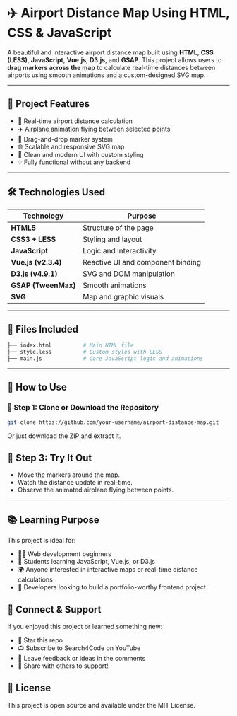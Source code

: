 # ✈️ Airport Distance Map Using HTML, CSS & JavaScript

A beautiful and interactive airport distance map built using **HTML**, **CSS (LESS)**, **JavaScript**, **Vue.js**, **D3.js**, and **GSAP**. This project allows users to **drag markers across the map** to calculate real-time distances between airports using smooth animations and a custom-designed SVG map.

---

## 📌 Project Features

- 🎯 Real-time airport distance calculation
- ✈️ Airplane animation flying between selected points
- 🧲 Drag-and-drop marker system
- 🌐 Scalable and responsive SVG map
- 🎨 Clean and modern UI with custom styling
- 💡 Fully functional without any backend

---

## 🛠️ Technologies Used

| Technology | Purpose |
|------------|---------|
| **HTML5** | Structure of the page |
| **CSS3 + LESS** | Styling and layout |
| **JavaScript** | Logic and interactivity |
| **Vue.js (v2.3.4)** | Reactive UI and component binding |
| **D3.js (v4.9.1)** | SVG and DOM manipulation |
| **GSAP (TweenMax)** | Smooth animations |
| **SVG** | Map and graphic visuals |

---

## 🧾 Files Included

```bash
├── index.html          # Main HTML file
├── style.less          # Custom styles with LESS
├── main.js             # Core JavaScript logic and animations
```
---
## 🚀 How to Use
### 📁 Step 1: Clone or Download the Repository

```bash
git clone https://github.com/your-username/airport-distance-map.git
```
Or just download the ZIP and extract it.

## 🧪 Step 3: Try It Out

- Move the markers around the map.  
- Watch the distance update in real-time.  
- Observe the animated airplane flying between points.  

---

## 📚 Learning Purpose

This project is ideal for:

- 🧑‍💻 Web development beginners  
- 📘 Students learning JavaScript, Vue.js, or D3.js  
- 🌍 Anyone interested in interactive maps or real-time distance calculations  
- 💼 Developers looking to build a portfolio-worthy frontend project  

## 🔗 Connect & Support

If you enjoyed this project or learned something new:

- 🌟 Star this repo
- 📺 Subscribe to Search4Code on YouTube
- 💬 Leave feedback or ideas in the comments
- 📢 Share with others to support!

## 🧾 License
This project is open source and available under the MIT License.


